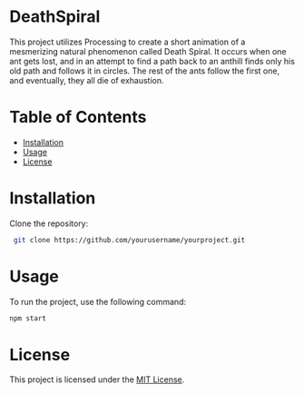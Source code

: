 # DeathSpiral
This project utilizes Processing to create a short animation of a mesmerizing natural phenomenon called Death Spiral. It occurs when one ant gets lost, and in an attempt to find a path back to an anthill finds only his old path and follows it in circles. The rest of the ants follow the first one, and eventually, they all die of exhaustion.

# Table of Contents
- [Installation](#installation)
- [Usage](#usage)
- [License](#license)

# Installation
Clone the repository:
```bash
 git clone https://github.com/yourusername/yourproject.git
```

# Usage
To run the project, use the following command:
```bash
npm start
```

# License
This project is licensed under the [MIT License](LICENSE).
